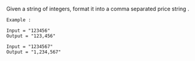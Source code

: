 Given a string of integers, format it into a comma separated price string .

```
Example :

Input = "123456"
Output = "123,456"

Input = "1234567"
Output = "1,234,567"
```